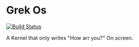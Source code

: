 # Grek Os

[![Build Status](https://travis-ci.org/sprlptr48/grem_os.png?branch=master)](https://travis-ci.org/sprlptr48/grem_os)

A Kernel that only writes "How arr you?" On screen.
